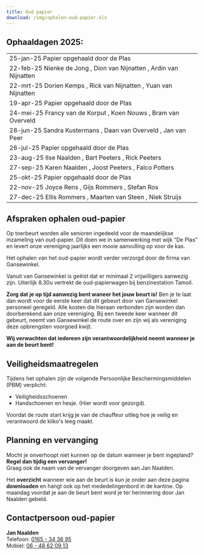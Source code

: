 ```yaml
---
title: Oud papier
download: /img/ophalen-oud-papier.xls
---
```

## Ophaaldagen 2025:

|                                                                     |
| ------------------------------------------------------------------- |
| <!--StartFragment-->25-jan-25 Papier opgehaald door de Plas         |
| 22-feb-25 Nienke de Jong , Dion van Nijnatten , Ardin van Nijnatten |
| 22-mrt-25 Dorien Kemps , Rick van Nijnatten , Yuan van Nijnatten    |
| 19-apr-25 Papier opgehaald door de Plas                             |
| 24-mei-25 Francy van de Korput , Koen Nouws , Bram van Overveld     |
| 28-jun-25 Sandra Kustermans , Daan van Overveld , Jan van Peer      |
| 26-jul-25 Papier opgehaald door de Plas                             |
| 23-aug-25 Ilse Naalden , Bart Peeters , Rick Peeters                |
| 27-sep-25 Karen Naalden , Joost Peeters , Falco Potters             |
| 25-okt-25 Papier opgehaald door de Plas                             |
| 22-nov-25 Joyce Rens , Gijs Rommers , Stefan Ros                    |
| 27-dec-25 Ellis Rommers , Maarten van Steen , Niek Struijs          |

## Afspraken ophalen oud-papier

Op toerbeurt worden alle senioren ingedeeld voor de maandelijkse inzameling van oud-papier. Dit doen we in samenwerking met wijk “De Plas” en levert onze vereniging jaarlijks een mooie aanvulling op voor de kas.

Het ophalen van het oud-papier wordt verder verzorgd door de firma van Gansewinkel.

Vanuit van Gansewinkel is geëist dat er minimaal 2 vrijwilligers aanwezig zijn. 
Uiterlijk 8.30u vertrekt de oud-papierwagen bij benzinestation Tamoil.

**Zorg dat je op tijd aanwezig bent waneer het jouw beurt is!**
Ben je te laat dan wordt voor de eerste keer dat dit gebeurt door van Gansewinkel personeel geregeld. Alle kosten die hieraan verbonden zijn worden dan doorberekend aan onze vereniging. Bij een tweede keer wanneer dit gebeurt, neemt van Gansewinkel de route over en zijn wij als vereniging deze opbrengsten voorgoed kwijt.

**Wij verwachten dat iedereen zijn verantwoordelijkheid neemt wanneer je aan de beurt bent!**

## Veiligheidsmaatregelen

Tijdens het ophalen zijn de volgende Persoonlijke Beschermingsmiddelen (PBM) verplicht:

* Veiligheidsschoenen
* Handschoenen en hesje. (Hier wordt voor gezorgd).

Voordat de route start krijg je van de chauffeur uitleg hoe je veilig en verantwoord de kliko's leeg maakt.

## Planning en vervanging

Mocht je onverhoopt niet kunnen op de datum wanneer je bent ingepland? **Regel dan tijdig een vervanger!**\
Graag ook de naam van de vervanger doorgeven aan Jan Naalden.

Het **overzicht** wanneer wie aan de beurt is kun je onder aan deze pagina **downloaden** en hangt ook op het mededelingenbord in de kantine.
Op maandag voordat je aan de beurt bent word je ter herinnering door Jan Naalden gebeld.

## Contactpersoon oud-papier

**Jan Naalden**\
Telefoon: [0165 - 34 36 95](tel:0165343695)\
Mobiel: [06 - 48 62 09 13](tel:0648620913)